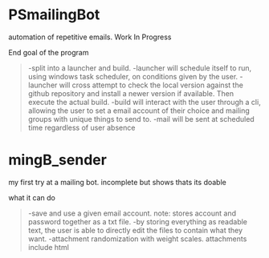 # PSmailingBot

automation of repetitive emails. Work In Progress

End goal of the program  
>	-split into a launcher and build. 
>	-launcher will schedule itself to run, using windows task scheduler, on conditions given by the user. 
>	-launcher will cross attempt to check the local version against the github repository and install a newer version if available. Then execute the actual build.
>	-build will interact with the user through a cli, allowing the user to set a email account of their choice and  mailing groups with unique things to send to.
>	-mail will be sent at scheduled time regardless of user absence

# mingB_sender

my first try at a mailing bot. incomplete but shows thats its doable

what it can do  
>	-save and use a given email account. note: stores account and password together as a txt file.
>	-by storing everything as readable text, the user is able to directly edit the files to contain what they want.
>	-attachment randomization with weight scales. attachments include html
